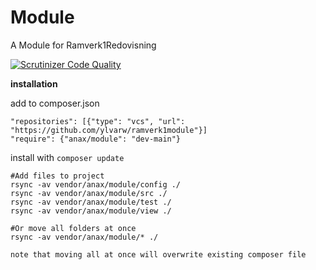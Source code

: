 Module
============================

A Module for Ramverk1Redovisning


[![Scrutinizer Code Quality](https://scrutinizer-ci.com/g/ylvarw/Ramverk1Module/badges/quality-score.png?b=main)](https://scrutinizer-ci.com/g/ylvarw/Ramverk1Module/?branch=main)




__installation__

add to composer.json

```
"repositories": [{"type": "vcs", "url": "https://github.com/ylvarw/ramverk1module"}]
"require": {"anax/module": "dev-main"}
```

install with `composer update`


```
#Add files to project
rsync -av vendor/anax/module/config ./
rsync -av vendor/anax/module/src ./
rsync -av vendor/anax/module/test ./
rsync -av vendor/anax/module/view ./
```

```
#Or move all folders at once
rsync -av vendor/anax/module/* ./

note that moving all at once will overwrite existing composer file

```
